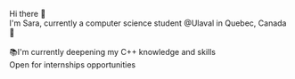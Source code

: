 Hi there 👋 <br />
I'm Sara, currently a computer science student @Ulaval in Quebec, Canada 📍<br> <br>
📚I'm currently deepening my C++ knowledge and skills <br>
Open for internships opportunities
<!--
**saraeambrosoli/saraeambrosoli** is a ✨ _special_ ✨ repository because its `README.md` (this file) appears on your GitHub profile.

Here are some ideas to get you started:

- 🔭 I’m currently working on ...
- 🌱 I’m currently learning ...
- 👯 I’m looking to collaborate on ...
- 🤔 I’m looking for help with ...
- 💬 Ask me about ...
- 📫 How to reach me: ...
- 😄 Pronouns: ...
- ⚡ Fun fact: ...
-->
